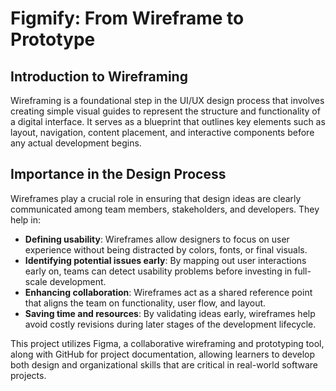 # Figmify: From Wireframe to Prototype

## Introduction to Wireframing

Wireframing is a foundational step in the UI/UX design process that involves creating simple visual guides to represent the structure and functionality of a digital interface. It serves as a blueprint that outlines key elements such as layout, navigation, content placement, and interactive components before any actual development begins.

## Importance in the Design Process

Wireframes play a crucial role in ensuring that design ideas are clearly communicated among team members, stakeholders, and developers. They help in:

- **Defining usability**: Wireframes allow designers to focus on user experience without being distracted by colors, fonts, or final visuals.
- **Identifying potential issues early**: By mapping out user interactions early on, teams can detect usability problems before investing in full-scale development.
- **Enhancing collaboration**: Wireframes act as a shared reference point that aligns the team on functionality, user flow, and layout.
- **Saving time and resources**: By validating ideas early, wireframes help avoid costly revisions during later stages of the development lifecycle.

This project utilizes Figma, a collaborative wireframing and prototyping tool, along with GitHub for project documentation, allowing learners to develop both design and organizational skills that are critical in real-world software projects.
